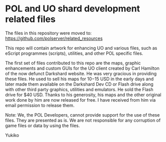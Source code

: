# POL and UO shard development related files

The files in this repository were moved to: https://github.com/polserver/related_resources

This repo will contain artwork for enhancing UO and various files, such as eScript programmes (scripts), utilities, and other POL specific files.

The first set of files contributed to this repo are the maps, graphic enhancements and custom GUIs for the UO client created by Carl Hamilton of the now defunct Darkshard website. He was very gracious in providing these files. He used to sell his maps for $10-$15 USD in the early days and later made them available on the Darkshard Dev CD or Flash drive along with other third party graphics, utilities and emulators. He sold the Flash drive for $40 USD. Thanks to his generosity, his maps and the other original work done by him are now released for free. I have received from him via email permission to release them.

Note: We, the POL Developers, cannot provide support for the use of these files. They are presented as is. We are not responsible for any corruption of game files or data by using the files.

Yukiko